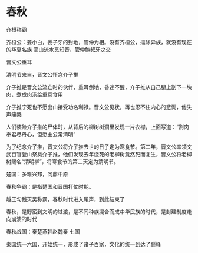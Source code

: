 # 春秋

齐桓称霸

齐桓公：姜小白，姜子牙的封地，管仲为相。没有齐桓公，攘除异族，就没有现在的华夏名族
高山流水觅知音，管仲鲍叔牙之交

晋文公重耳

清明节来自，晋文公怀念介子推

介子推是晋文公流亡时的伙伴，重耳倒地，昏迷不醒，介子推从自己腿上割下一块肉，煮成肉汤给重耳食用

介子推宁死也不愿出山接受功名利禄。晋文公见状，再也忍不住内心的悲恸，他失声痛哭

人们装殓介子推的尸体时，从背后的柳树树洞里发现一片衣襟，上面写道：“割肉奉君尽丹心，但愿主公常清明”

为了纪念介子推，晋文公将介子推去世的日子定为寒食节。第二年，晋文公率领文武百官登山祭奠介子推，他们发现去年烧死的老柳树竟然死而复生，晋文公将老柳树赐名“清明柳”，将寒食节的第二天定为清明节。

楚国：多难兴邦，问鼎中原

春秋争霸：是指楚国和晋国打仗时期。

越王勾践灭吴称霸，春秋时代进入尾声，到此结束了

春秋，是野蛮到文明的过渡，是不同种族混合而成中华民族的时代，是封建制度走向崩溃的时代

春秋战国：秦楚燕韩赵魏秦 七国

秦国统一六国，开始统一，形成了诸子百家，文化的统一到达了巅峰
